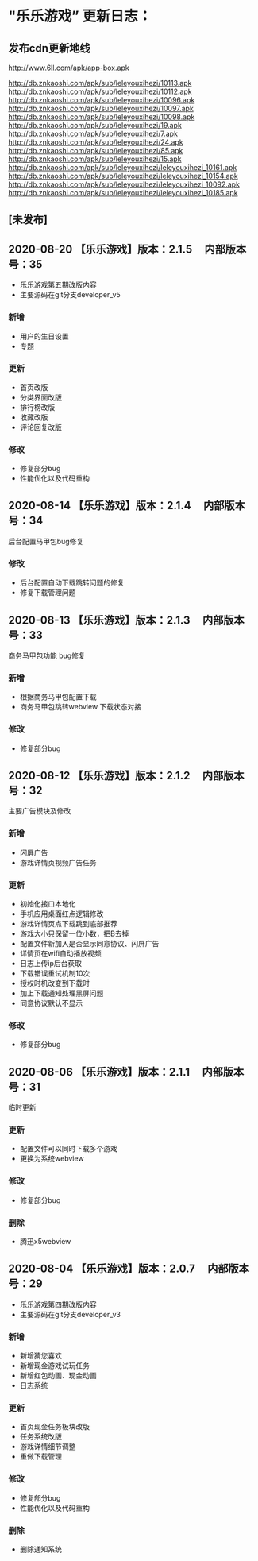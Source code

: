# "乐乐游戏” 更新日志：

## 发布cdn更新地线

http://www.6ll.com/apk/app-box.apk <br/>

http://db.znkaoshi.com/apk/sub/leleyouxihezi/10113.apk <br/>
http://db.znkaoshi.com/apk/sub/leleyouxihezi/10112.apk <br/>
http://db.znkaoshi.com/apk/sub/leleyouxihezi/10096.apk <br/>
http://db.znkaoshi.com/apk/sub/leleyouxihezi/10097.apk <br/>
http://db.znkaoshi.com/apk/sub/leleyouxihezi/10098.apk <br/>
http://db.znkaoshi.com/apk/sub/leleyouxihezi/19.apk <br/>
http://db.znkaoshi.com/apk/sub/leleyouxihezi/7.apk <br/>
http://db.znkaoshi.com/apk/sub/leleyouxihezi/24.apk <br/>
http://db.znkaoshi.com/apk/sub/leleyouxihezi/85.apk <br/>
http://db.znkaoshi.com/apk/sub/leleyouxihezi/15.apk <br/>
http://db.znkaoshi.com/apk/sub/leleyouxihezi/leleyouxihezi_10161.apk  <br/>
http://db.znkaoshi.com/apk/sub/leleyouxihezi/leleyouxihezi_10154.apk  <br/>
http://db.znkaoshi.com/apk/sub/leleyouxihezi/leleyouxihezi_10092.apk  <br/>
http://db.znkaoshi.com/apk/sub/leleyouxihezi/leleyouxihezi_10185.apk  <br/>

## [未发布]

## 2020-08-20 【乐乐游戏】版本：2.1.5  &#160; &#160; 内部版本号：35

- 乐乐游戏第五期改版内容
- 主要源码在git分支developer_v5


### 新增

-  用户的生日设置
-  专题

### 更新

-  首页改版 
-  分类界面改版
-  排行榜改版
-  收藏改版
-  评论回复改版


### 修改

-  修复部分bug
-  性能优化以及代码重构



## 2020-08-14 【乐乐游戏】版本：2.1.4  &#160; &#160; 内部版本号：34

后台配置马甲包bug修复

### 修改

-  后台配置自动下载跳转问题的修复
-  修复下载管理问题




## 2020-08-13 【乐乐游戏】版本：2.1.3  &#160; &#160; 内部版本号：33

商务马甲包功能
bug修复

### 新增

-  根据商务马甲包配置下载
-  商务马甲包跳转webview 下载状态对接


### 修改

-  修复部分bug



## 2020-08-12 【乐乐游戏】版本：2.1.2  &#160; &#160; 内部版本号：32

主要广告模块及修改

### 新增

-  闪屏广告
-  游戏详情页视频广告任务

### 更新

-  初始化接口本地化
-  手机应用桌面红点逻辑修改
-  游戏详情页点下载跳到底部推荐
-  游戏大小只保留一位小数，把B去掉
-  配置文件新加入是否显示同意协议、闪屏广告
-  详情页在wifi自动播放视频
-  日志上传ip后台获取
-  下载错误重试机制10次
-  授权时机改变到下载时
-  加上下载通知处理黑屏问题 
-  同意协议默认不显示

### 修改

-  修复部分bug


## 2020-08-06 【乐乐游戏】版本：2.1.1  &#160; &#160; 内部版本号：31

临时更新

### 更新

-  配置文件可以同时下载多个游戏
-  更换为系统webview

### 修改

-  修复部分bug

### 删除

-  腾迅x5webview 


## 2020-08-04 【乐乐游戏】版本：2.0.7  &#160; &#160; 内部版本号：29

- 乐乐游戏第四期改版内容
- 主要源码在git分支developer_v3

### 新增

-  新增猜您喜欢
-  新增现金游戏试玩任务
-  新增红包动画、现金动画
-  日志系统

### 更新

-  首页现金任务板块改版
-  任务系统改版
-  游戏详情细节调整
-  重做下载管理

### 修改

-  修复部分bug
-  性能优化以及代码重构

### 删除

-  删除通知系统

